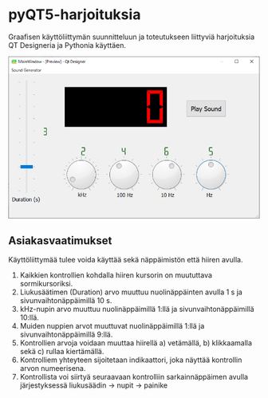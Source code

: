 # pyQT5-harjoituksia
Graafisen käyttöliittymän suunnitteluun ja toteutukseen liittyviä harjoituksia QT Designeria ja Pythonia käyttäen.

![GUI](https://github.com/Raision-seudun-koulutuskuntayhtyma/pyQT5-harjoituksia/blob/main/ui.png)

## Asiakasvaatimukset
Käyttöliittymää tulee voida käyttää sekä näppäimistön että hiiren avulla.
1. Kaikkien kontrollien kohdalla hiiren kursorin on muututtava sormikursoriksi.
2. Liukusäätimen (Duration) arvo muuttuu nuolinäppäinten avulla 1 s ja sivunvaihtonäppäimillä 10 s.
3. kHz-nupin arvo muuttuu nuolinäppäimillä 1:llä ja sivunvaihtonäppäimillä 10:llä.
4. Muiden nuppien arvot muuttuvat nuolinäppäimillä 1:llä ja sivunvaihtonäppäimillä 9:llä.
5. Kontrollien arvoja voidaan muuttaa hiirellä a) vetämällä, b) klikkaamalla sekä c) rullaa kiertämällä.
6. Kontrolliem yhteyteen sijoitetaan indikaattori, joka näyttää kontrollin arvon numeerisena.
7. Kontrollista voi siirtyä seuraavaan kontrolliin sarkainnäppäimen avulla järjestyksessä liukusäädin -> nupit -> painike
